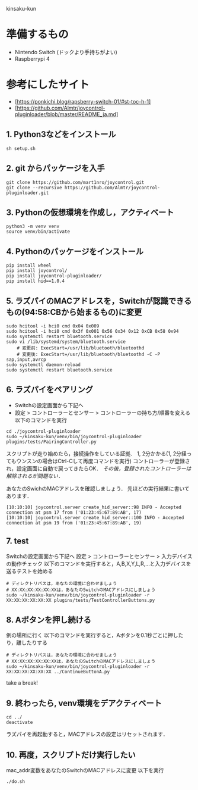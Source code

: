 kinsaku-kun 

# 準備するもの
- Nintendo Switch (ドックより手持ちがよい)
- Raspberrypi 4

# 参考にしたサイト
- [https://ponkichi.blog/rapsberry-switch-01/#st-toc-h-1]
- [https://github.com/Almtr/joycontrol-pluginloader/blob/master/README_ja.md]

## 1. Python3などをインストール
```
sh setup.sh
```

## 2. git からパッケージを入手
```
git clone https://github.com/mart1nro/joycontrol.git
git clone --recursive https://github.com/Almtr/joycontrol-pluginloader.git
```


## 3. Pythonの仮想環境を作成し，アクティベート
```
python3 -m venv venv
source venv/bin/activate
```

## 4. Pythonのパッケージをインストール
```
pip install wheel
pip install joycontrol/
pip install joycontrol-pluginloader/
pip install hid==1.0.4
```

## 5. ラズパイのMACアドレスを，Switchが認識できるもの(94:58:CBから始まるもの)に変更
```
sudo hcitool -i hci0 cmd 0x04 0x009
sudo hcitool -i hci0 cmd 0x3f 0x001 0x56 0x34 0x12 0xCB 0x58 0x94
sudo systemctl restart bluetooth.service
sudo vi /lib/systemd/system/bluetooth.service
	# 変更前: ExecStart=/usr/lib/bluetooth/bluetoothd
	# 変更後: ExecStart=/usr/lib/bluetooth/bluetoothd -C -P sap,input,avrcp
sudo systemctl daemon-reload
sudo systemctl restart bluetooth.service
```

## 6. ラズパイをペアリング
- Switchの設定画面から下記へ
- 設定 > コントローラーとセンサー > コントローラーの持ち方/順番を変える
以下のコマンドを実行
```
cd ./joycontrol-pluginloader
sudo ~/kinsaku-kun/venv/bin/joycontrol-pluginloader plugins/tests/PairingController.py
```
スクリプトが走り始めたら，接続操作をしている証拠．
1, 2分かかる(1, 2分経ってもウンスンの場合はCtrl-Cして再度コマンドを実行)
コントローラーが登録され，設定画面に自動で戻ってきたらOK．
*その後，登録されたコントローラーは解除されるが問題ない．*

あなたのSwichのMACアドレスを確認しましょう．
先ほどの実行結果に書いてあります．
```
[10:10:10] joycontrol.server create_hid_server::98 INFO - Accepted connection at psm 17 from ('01:23:45:67:89:AB', 17)
[10:10:10] joycontrol.server create_hid_server::100 INFO - Accepted connection at psm 19 from ('01:23:45:67:89:AB', 19)
```

## 7. test
Switchの設定画面から下記へ
設定 > コントローラーとセンサー > 入力デバイスの動作チェック
以下のコマンドを実行すると，A,B,X,Y,L,R,...と入力デバイスを送るテストを始める
```
# ディレクトリパスは，あなたの環境に合わせましょう
# XX:XX:XX:XX:XX:XXは，あなたのSwitchのMACアドレスにしましょう
sudo ~/kinsaku-kun/venv/bin/joycontrol-pluginloader -r XX:XX:XX:XX:XX:XX plugins/tests/TestControllerButtons.py
```

## 8. Aボタンを押し続ける
例の場所に行く
以下のコマンドを実行すると，Aボタンを0.1秒ごとに押したり，離したりする
```
# ディレクトリパスは，あなたの環境に合わせましょう
# XX:XX:XX:XX:XX:XXは，あなたのSwitchのMACアドレスにしましょう
sudo ~/kinsaku-kun/venv/bin/joycontrol-pluginloader -r XX:XX:XX:XX:XX:XX ../ContinueButtonA.py
```
take a break!

## 9. 終わったら, venv環境をデアクティベート
```
cd ../
deactivate
```
ラズパイを再起動すると，MACアドレスの設定はリセットされます．

## 10. 再度，スクリプトだけ実行したい
mac_addr変数をあなたのSwitchのMACアドレスに変更
以下を実行
```
./do.sh
```

